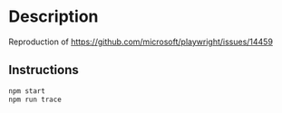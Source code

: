# Description

Reproduction of https://github.com/microsoft/playwright/issues/14459

## Instructions

```bash
npm start
npm run trace
```
